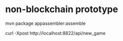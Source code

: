# non-blockchain prototype

mvn package appassembler:assemble

curl -Xpost http://localhost:8822/api/new_game

